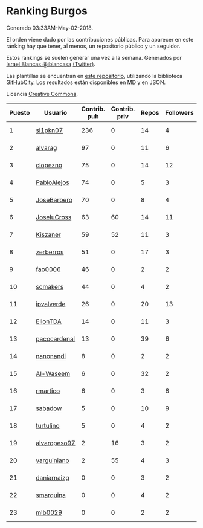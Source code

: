 # Ranking Burgos

Generado 03:33AM-May-02-2018.

El orden viene dado por las contribuciones públicas. Para aparecer en este ránking hay que tener, al menos, un repositorio público y un seguidor.

Estos ránkings se suelen generar una vez a la semana. Generados por [Israel Blancas @iblancasa](https://github.com/iblancasa/) [(Twitter)](https://twitter.com/iblancasa).

Las plantillas se encuentran en [este repositorio](https://github.com/iblancasa/GH-Spanish-Ranking), utilizando la biblioteca [GitHubCity](https://github.com/iblancasa/GitHubCity). Los resultados están disponibles en MD y en JSON.

Licencia [Creative Commons](https://creativecommons.org/licenses/by/4.0/).

| Puesto   |  Usuario  | Contrib. pub | Contrib. priv |Repos| Followers | Desde |  Avatar  |
|----------|-----------|--------------|---------------|-----|-----------|-------|----------|
|1|[sl1pkn07](https://github.com/sl1pkn07)|236|0|14|4|2010-11-01|![sl1pkn07](https://avatars0.githubusercontent.com/u/462213)|
|2|[alvarag](https://github.com/alvarag)|97|0|11|6|2014-11-21|![alvarag](https://avatars3.githubusercontent.com/u/9881614)|
|3|[clopezno](https://github.com/clopezno)|75|0|14|12|2012-02-20|![clopezno](https://avatars1.githubusercontent.com/u/1453744)|
|4|[PabloAlejos](https://github.com/PabloAlejos)|74|0|5|3|2014-10-09|![PabloAlejos](https://avatars1.githubusercontent.com/u/9104772)|
|5|[JoseBarbero](https://github.com/JoseBarbero)|70|0|8|4|2016-02-25|![JoseBarbero](https://avatars0.githubusercontent.com/u/17479313)|
|6|[JoseluCross](https://github.com/JoseluCross)|63|60|14|11|2015-08-27|![JoseluCross](https://avatars0.githubusercontent.com/u/14005926)|
|7|[Kiszaner](https://github.com/Kiszaner)|59|52|11|3|2014-10-08|![Kiszaner](https://avatars2.githubusercontent.com/u/9079893)|
|8|[zerberros](https://github.com/zerberros)|51|0|17|3|2013-11-13|![zerberros](https://avatars3.githubusercontent.com/u/5930950)|
|9|[fao0006](https://github.com/fao0006)|46|0|2|2|2017-10-31|![fao0006](https://avatars3.githubusercontent.com/u/33248343)|
|10|[scmakers](https://github.com/scmakers)|44|0|4|2|2017-04-05|![scmakers](https://avatars2.githubusercontent.com/u/26918493)|
|11|[ipvalverde](https://github.com/ipvalverde)|26|0|20|13|2014-03-08|![ipvalverde](https://avatars0.githubusercontent.com/u/6889318)|
|12|[ElionTDA](https://github.com/ElionTDA)|14|0|11|3|2013-09-21|![ElionTDA](https://avatars1.githubusercontent.com/u/5507129)|
|13|[pacocardenal](https://github.com/pacocardenal)|13|0|39|6|2013-09-12|![pacocardenal](https://avatars3.githubusercontent.com/u/5442055)|
|14|[nanonandi](https://github.com/nanonandi)|8|0|2|2|2016-07-03|![nanonandi](https://avatars3.githubusercontent.com/u/20266109)|
|15|[Al-Waseem](https://github.com/Al-Waseem)|6|0|32|2|2013-12-26|![Al-Waseem](https://avatars1.githubusercontent.com/u/6266689)|
|16|[rmartico](https://github.com/rmartico)|6|0|3|6|2012-10-11|![rmartico](https://avatars2.githubusercontent.com/u/2535865)|
|17|[sabadow](https://github.com/sabadow)|5|0|10|9|2012-02-08|![sabadow](https://avatars2.githubusercontent.com/u/1420021)|
|18|[turtulino](https://github.com/turtulino)|5|0|4|2|2011-08-25|![turtulino](https://avatars3.githubusercontent.com/u/1004178)|
|19|[alvaropeso97](https://github.com/alvaropeso97)|2|16|3|2|2016-10-23|![alvaropeso97](https://avatars0.githubusercontent.com/u/23009799)|
|20|[varguiniano](https://github.com/varguiniano)|2|55|4|3|2013-03-03|![varguiniano](https://avatars3.githubusercontent.com/u/3752289)|
|21|[daniarnaizg](https://github.com/daniarnaizg)|0|0|3|2|2016-10-24|![daniarnaizg](https://avatars0.githubusercontent.com/u/23025125)|
|22|[smarquina](https://github.com/smarquina)|0|0|4|2|2015-04-29|![smarquina](https://avatars3.githubusercontent.com/u/12174981)|
|23|[mlb0029](https://github.com/mlb0029)|0|0|2|2|2016-10-25|![mlb0029](https://avatars2.githubusercontent.com/u/23051789)|
